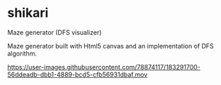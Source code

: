 # shikari

Maze generator (DFS visualizer)

Maze generator built with Html5 canvas and an implementation of DFS algorithm.


https://user-images.githubusercontent.com/78874117/183291700-56ddeadb-dbb1-4889-bcd5-cfb56931dbaf.mov


